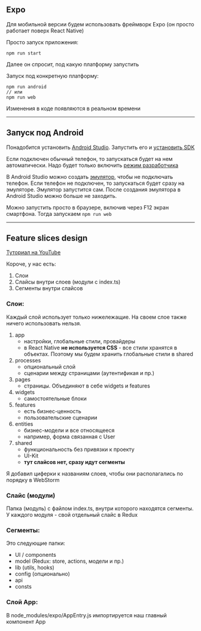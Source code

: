 ## Expo

Для мобильной версии будем использовать фреймворк Expo
(он просто работает поверх React Native)

Просто запуск приложения:
```
npm run start
```
Далее он спросит, под какую платформу запустить

Запуск под конкретную платформу:
```
npm run android
// или
npm run web
```

Изменения в коде появляются в реальном времени

---

## Запуск под Android

Понадобится установить [Android Studio](https://developer.android.com/studio). 
Запустить его и [установить SDK](https://maxfad.ru/programmer/android/83-ustanovka-android-studio-nastrojka-sdk.html)

Если подключен обычный телефон, то запускаться будет на нем автоматически.
Надо будет только включить [режим разработчика](https://smartphonus.com/как-включить-режим-разработчика-на-android/)

В Android Studio можно создать [эмулятор](https://developer.android.com/studio/run/managing-avds), чтобы не подключать телефон. 
Если телефон не подключен, то запускаться будет сразу на эмуляторе.
Эмулятор запустится сам. После создания эмулятора в Android Studio можно больше не заходить.

Можно запустить просто в браузере, включив через F12 экран смартфона.
Тогда запускаем ```npm run web```

---

## Feature slices design

[Туториал на YouTube](https://youtu.be/c3JGBdxfYcU?t=1620)

Короче, у нас есть:
1. Слои
2. Слайсы внутри слоев (модули с index.ts)
3. Сегменты внутри слайсов

### Слои:
Каждый слой использует только нижележащие. 
На своем слое также ничего использовать нельзя.


1. app
   - настройки, глобальные стили, провайдеры
   - в React Native __не используется CSS__ - все стили хранятся в объектах. Поэтому мы будем хранить глобальные стили в shared
2. processes
   - опциональный слой
   - сценарии между страницами (аутентификая и пр.)
3. pages
   - страницы. Объединяют в себе widgets и features
4. widgets
   - самостоятельные блоки
5. features 
   - есть бизнес-ценность
   - пользовательские сценарии
6. entities
   - бизнес-модели и все относящееся
   - например, форма связанная с User
7. shared
   - функциональность без привязки к проекту
   - UI-Kit
   - __тут слайсов нет, сразу идут сегменты__

Я добавил циферки к названиям слоев, чтобы они располагались по порядку в WebStorm

### Слайс (модули)

Папка (модуль) с файлом index.ts, внутри которого находятся сегменты.
У каждого модуля - свой отдельный слайс в Redux

### Сегменты:

Это следующие папки:

- UI / components 
- model (Redux: store, actions, модели и пр.)
- lib (utils, hooks)
- config (опционально)
- api
- consts

### Слой App:
В node_modules/expo/AppEntry.js импортируется наш главный компонент App
